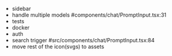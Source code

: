- sidebar
- handle multiple models #components/chat/PromptInput.tsx:31
- tests
- docker
- auth
- search trigger #src/components/chat/PromptInput.tsx:84
- move rest of the icon(svgs) to assets

